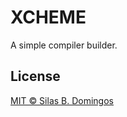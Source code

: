 # XCHEME

A simple compiler builder.

## License

[MIT &copy; Silas B. Domingos](https://balmante.eti.br)
